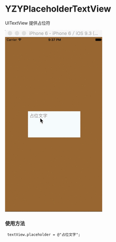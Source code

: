 # YZYPlaceholderTextView
UITextView 提供占位符

![图片](https://github.com/LeaderBoy/YZYPlaceholderTextView/blob/master/YZYPlaceholderTextView%E5%BD%95%E5%88%B6.gif)

### 使用方法

```
 textView.placeholder = @"占位文字";
```
